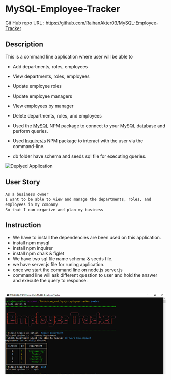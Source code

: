 # MySQL-Employee-Tracker

Git Hub repo URL : https://github.com/RaihanAkter03/MySQL-Employee-Tracker


## Description
This is a command line application where user will be able to 

  * Add departments, roles, employees
  * View departments, roles, employees
  * Update employee roles
  * Update employee managers
  * View employees by manager
  * Delete departments, roles, and employees

 * Used the [MySQL](https://www.npmjs.com/package/mysql) NPM package to connect to your MySQL database and perform queries.

* Used [InquirerJs](https://www.npmjs.com/package/inquirer/v/0.2.3) NPM package to interact with the user via the command-line. 

* db folder have schema and seeds sql file for executing queries.

![Deplyed Application](./tracker.gif)

## User Story

```
As a business owner
I want to be able to view and manage the departments, roles, and employees in my company
So that I can organize and plan my business
```
## Instruction

* We have to install the dependencies are been used on this application.
* install npm mysql
* install npm inquirer
* install npm chalk & figlet
* We have two sql file name schema & seeds file.
* we have server.js file for runing application.
* once we start the command line on node.js server.js
* command line will ask different question to user and hold the answer and execute the query to response.

##


![Application](./trackerPNG.PNG)

